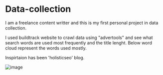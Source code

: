 # Data-collection

I am a freelance content writter and this is my first personal project in data collection. 

I used buildtrack website to crawl data using "advertools" and see what search words are used most frequently and the title lenght.
Below word cloud represent the words used mostly.

Inspirtaion has been 'holisticseo' blog.


![image](https://user-images.githubusercontent.com/53037030/118265945-878c0180-b4d7-11eb-86cd-36195be71c9f.png)


